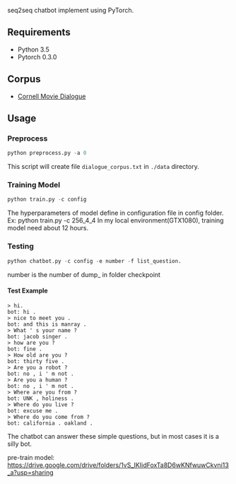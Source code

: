 seq2seq chatbot implement using PyTorch.

## Requirements
- Python 3.5
- Pytorch 0.3.0

## Corpus
- [Cornell Movie Dialogue](https://www.cs.cornell.edu/~cristian/Cornell_Movie-Dialogs_Corpus.html)

## Usage
### Preprocess
```python
python preprocess.py -a 0
```
This script will create file `dialogue_corpus.txt` in `./data` directory.

### Training Model
```python
python train.py -c config
```
The hyperparameters of model define in configuration file in config folder.
Ex: python train.py -c 256_4_4
In my local environment(GTX1080), training model need about 12 hours.

### Testing
```python
python chatbot.py -c config -e number -f list_question.
```
number is the number of dump_ in folder checkpoint

#### Test Example
```
> hi.
bot: hi .
> nice to meet you .
bot: and this is manray .
> What ' s your name ?
bot: jacob singer .
> how are you ?
bot: fine .
> How old are you ?
bot: thirty five .
> Are you a robot ?
bot: no , i ' m not .
> Are you a human ?
bot: no , i ' m not .
> Where are you from ?
bot: UNK , holiness .
> Where do you live ?
bot: excuse me .
> Where do you come from ?
bot: california . oakland .

```
The chatbot can answer these simple questions, but in most cases it is a silly bot.

pre-train model: https://drive.google.com/drive/folders/1vS_IKIidFoxTa8D6wKNfwuwCkvni13_a?usp=sharing

